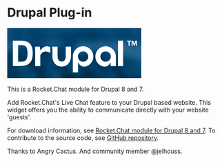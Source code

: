 # Drupal Plug-in

[![](https://raw.githubusercontent.com/Sing-Li/bbug/master/images/drupal.png)](https://www.drupal.org/)

This is a Rocket.Chat module for Drupal 8 and 7.

Add Rocket.Chat's Live Chat feature to your Drupal based website. This widget offers you the ability to communicate directly with your website 'guests'.

For download information, see [Rocket.Chat module for Drupal 8 and 7](https://www.drupal.org/project/rocket_chat). To contribute to the source code, see [GitHub repository](https://github.com/jelhouss/rocket_chat).

Thanks to Angry Cactus. And community member @jelhouss.

